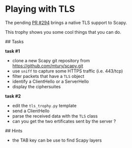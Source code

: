 # Playing with TLS

The pending [PR #294](playing_with_tls.md) brings a native TLS support to Scapy.

This trophy shows you some cool things that you can do.

## Tasks

**task #1**

- clone a new Scapy git repository from https://github.com/mtury/scapy.git
- use `sniff` to capture some HTTPS traffic (i.e. 443/tcp)
- filter packets that have a `TLS` object
- identify a ClientHello or a ServerHello
- display the ciphersuites

**task #2**

- edit the `tls_trophy.py` template
- send a ClientHello
- parse the received data with the `TLS` class
- can you get the two ertificates sent by the server ?

## Hints

- the TAB key can be use to find Scapy layers
